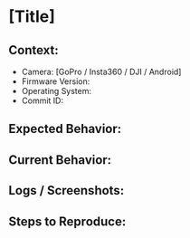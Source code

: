 # [Title]

## Context:

* Camera: [GoPro / Insta360 / DJI / Android]
* Firmware Version:
* Operating System:
* Commit ID:

## Expected Behavior:

## Current Behavior:

## Logs / Screenshots:

## Steps to Reproduce:

